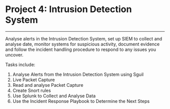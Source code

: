 # Project 4: Intrusion Detection System

****
Analyse alerts in the Intrusion Detection System, set up SIEM to collect and analyse date, monitor systems for suspicious activity, document evidence and follow the incident handling procedure to respond to any issues you uncover.

Tasks include:
1. Analyse Alerts from the Intrusion Detection System using Sguil
2. Live Packet Capture 
3. Read and analyse Packet Capture
4. Create Snort rules
5. Use Splunk to Collect and Analyse Data
6. Use the Incident Response Playbook to Determine the Next Steps

